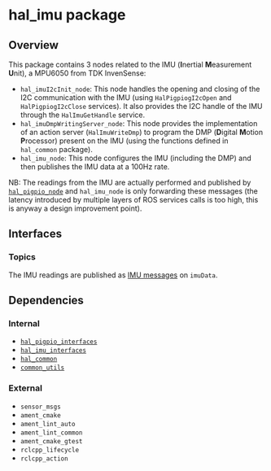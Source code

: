 # hal_imu package

## Overview

This package contains 3 nodes related to the IMU (**I**nertial **M**easurement **U**nit), a MPU6050 from TDK InvenSense:
- `hal_imuI2cInit_node`: This node handles the opening and closing of the I2C communication with the IMU (using `HalPigpiogI2cOpen` and `HalPigpiogI2cClose` services). It also provides the I2C handle of the IMU through the `HalImuGetHandle` service.
- `hal_imuDmpWritingServer_node`: This node provides the implementation of an action server (`HalImuWriteDmp`) to program the DMP (**D**igital **M**otion **P**rocessor) present on the IMU (using the functions defined in `hal_common` package).
- `hal_imu_node`: This node configures the IMU (including the DMP) and then publishes the IMU data at a 100Hz rate. 

NB: The readings from the IMU are actually performed and published by [`hal_pigpio_node`](../hal_pigpio/README.md) and `hal_imu_node` is only forwarding these messages (the latency introduced by multiple layers of ROS services calls is too high, this is anyway a design improvement point).

## Interfaces

### Topics

The IMU readings are published as [IMU messages](https://github.com/ros2/common_interfaces/blob/humble/sensor_msgs/msg/Imu.msg) on `imuData`.

## Dependencies

### Internal

- [`hal_pigpio_interfaces`](../hal_pigpio_interfaces/README.md)
- [`hal_imu_interfaces`](../hal_imu_interfaces/README.md)
- [`hal_common`](../hal_common/README.md)
- [`common_utils`](../../utils/common_utils/README.md)

### External

- `sensor_msgs`
- `ament_cmake`
- `ament_lint_auto`
- `ament_lint_common`
- `ament_cmake_gtest`
- `rclcpp_lifecycle`
- `rclcpp_action`
